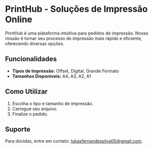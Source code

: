 # PrintHub - Soluções de Impressão Online

PrintHub é uma plataforma intuitiva para pedidos de impressão. Nossa missão é tornar seu processo de impressão mais rápido e eficiente, oferecendo diversas opções.

## Funcionalidades
- **Tipos de Impressão:** Offset, Digital, Grande Formato
- **Tamanhos Disponíveis:** A4, A3, A2, A1

## Como Utilizar
1. Escolha o tipo e tamanho de impressão.
2. Carregue seu arquivo.
3. Finalize o pedido.

## Suporte
Para dúvidas, entre em contato: [lukasfernandessilva05@gmail.com](mailto:lukasfernandessilva05@gmail.com).
